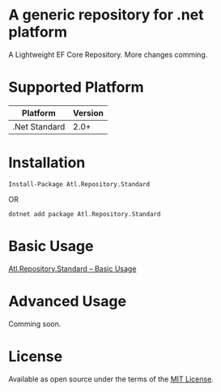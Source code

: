 # A generic repository for .net platform

A Lightweight EF Core Repository. More changes comming. 

# Supported Platform

|Platform   |Version      |
|----------|:-------------|
|.Net Standard |2.0+|

# Installation
```
Install-Package Atl.Repository.Standard
```
OR
```
dotnet add package Atl.Repository.Standard
```

# Basic Usage
[Atl.Repository.Standard – Basic Usage](https://activehigh.wordpress.com/2017/08/13/atl-repository-standard-basic-usage/)
# Advanced Usage

Comming soon.


# License

Available as open source under the terms of the [MIT License](LICENSE).
